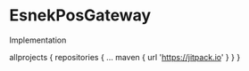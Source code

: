 # EsnekPosGateway

Implementation

allprojects {
		repositories {
			...
			maven { url 'https://jitpack.io' }
		}
	}
